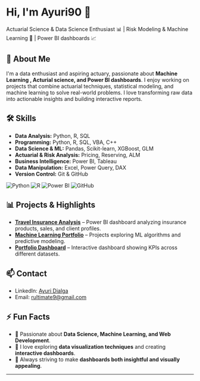 # Hi, I'm Ayuri90 👋

Actuarial Science & Data Science Enthusiast 📊 | Risk Modeling & Machine Learning 🤖 | Power BI dashboards 📈

## 🚀 About Me

I'm a data enthusiast and aspiring actuary, passionate about **Machine Learning , Acturial science, and Power BI dashboards**.
I enjoy working on projects that combine actuarial techniques, statistical modeling, and machine learning to solve real-world problems.
I love transforming raw data into actionable insights and building interactive reports.

## 🛠 Skills

- **Data Analysis:** Python, R, SQL
- **Programming:** Python, R, SQL, VBA, C++
- **Data Science & ML:** Pandas, Scikit-learn, XGBoost, GLM
- **Actuarial & Risk Analysis:** Pricing, Reserving, ALM  
- **Business Intelligence:** Power BI, Tableau  
- **Data Manipulation:** Excel, Power Query, DAX  
- **Version Control:** Git & GitHub  

![Python](https://img.shields.io/badge/Python-3776AB?style=flat&logo=python&logoColor=white)
![R](https://img.shields.io/badge/R-276DC3?style=flat&logo=r&logoColor=white)
![Power BI](https://img.shields.io/badge/Power%20BI-F2C80F?style=flat&logo=power-bi&logoColor=white)
![GitHub](https://img.shields.io/badge/GitHub-181717?style=flat&logo=github&logoColor=white)

## 📊 Projects & Highlights

- [**Travel Insurance Analysis**](https://github.com/ayuridialga/travel-insurance-analysis) – Power BI dashboard analyzing insurance products, sales, and client profiles.  
- [**Machine Learning Portfolio**](https://github.com/ayuridialga/ml-portfolio) – Projects exploring ML algorithms and predictive modeling.  
- [**Portfolio Dashboard**](https://github.com/ayuridialga/portfolio-dashboard) – Interactive dashboard showing KPIs across different datasets.


## 📫 Contact

- LinkedIn: [Ayuri Dialga]([https://www.linkedin.com/in/ayuridialga](https://www.linkedin.com/in/frege-meli-kouyem-b81805210))  
- Email: rultimate9@gmail.com  

## ⚡ Fun Facts

- 🚀 Passionate about **Data Science, Machine Learning, and Web Development**.  
- 🎯 I love exploring **data visualization techniques** and creating **interactive dashboards**.  
- 🎨 Always striving to make **dashboards both insightful and visually appealing**.  

---

<!--
## 📈 GitHub Stats

![Ayuri's GitHub stats](https://github-readme-stats.vercel.app/api?username=ayuridialga&show_icons=true&theme=radical)
![Top Langs](https://github-readme-stats.vercel.app/api/top-langs/?username=ayuridialga&layout=compact&theme=radical)
-->
